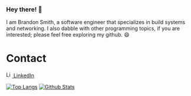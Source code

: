 ### Hey there! 👋
I am Brandon Smith, a software engineer that specializes in build systems and networking. I also dabble with other programming topics, if you are interested; please feel free exploring my github. 😄


# Contact
<!-- ![](https://camo.githubusercontent.com/c8a9c5b414cd812ad6a97a46c29af67239ddaeae08c41724ff7d945fb4c047e5/68747470733a2f2f6564656e742e6769746875622e696f2f537570657254696e7949636f6e732f696d616765732f7376672f6c696e6b6564696e2e737667) -->
<a href="https://www.linkedin.com/in/brandon-smith-compsci/"><img title="LinkedIn" src="https://camo.githubusercontent.com/c8a9c5b414cd812ad6a97a46c29af67239ddaeae08c41724ff7d945fb4c047e5/68747470733a2f2f6564656e742e6769746875622e696f2f537570657254696e7949636f6e732f696d616765732f7376672f6c696e6b6564696e2e737667" width=16></img> LinkedIn</a>

[![Top Langs](https://github-readme-stats.vercel.app/api/top-langs/?username=bsmithcompsci&langs_count=8)](https://github.com/bsmithcompsci)
[![Github Stats](https://github-readme-stats.vercel.app/api?username=bsmithcompsci&show_icons=true)](https://github.com/bsmithcompsci)



<!--
**bsmithcompsci/bsmithcompsci** is a ✨ _special_ ✨ repository because its `README.md` (this file) appears on your GitHub profile.

Here are some ideas to get you started:

- 🔭 I’m currently working on ...
- 🌱 I’m currently learning ...
- 👯 I’m looking to collaborate on ...
- 🤔 I’m looking for help with ...
- 💬 Ask me about ...
- 📫 How to reach me: ...
- 😄 Pronouns: ...
- ⚡ Fun fact: ...
-->
